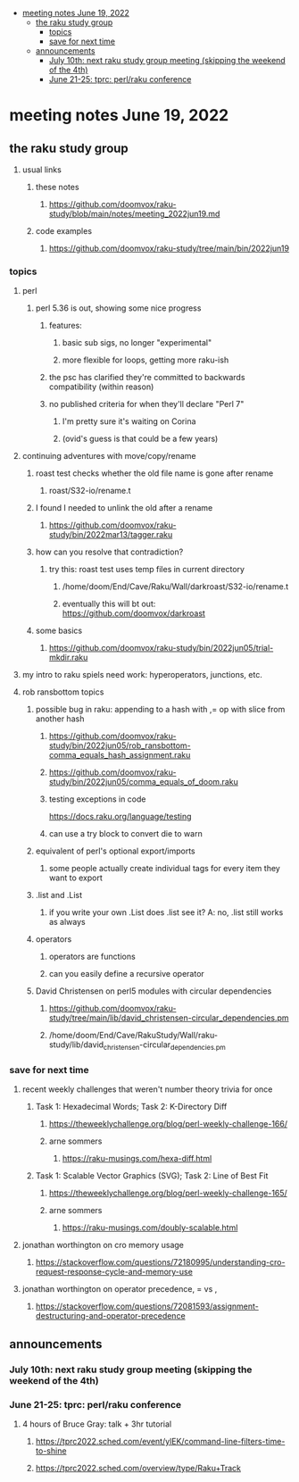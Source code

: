 - [meeting notes June 19, 2022](#orgaa3edee)
  - [the raku study group](#orgb9af79d)
    - [topics](#org8ef6351)
    - [save for next time](#org847de80)
  - [announcements](#org1a5034c)
    - [July 10th: next raku study group meeting (skipping the weekend of the 4th)](#org1c10bf7)
    - [June 21-25: tprc: perl/raku conference](#orgd581a98)


<a id="orgaa3edee"></a>

# meeting notes June 19, 2022


<a id="orgb9af79d"></a>

## the raku study group

1.  usual links

    1.  these notes
    
        1.  <https://github.com/doomvox/raku-study/blob/main/notes/meeting_2022jun19.md>
    
    2.  code examples
    
        1.  <https://github.com/doomvox/raku-study/tree/main/bin/2022jun19>


<a id="org8ef6351"></a>

### topics

1.  perl

    1.  perl 5.36 is out, showing some nice progress
    
        1.  features:
        
            1.  basic sub sigs, no longer "experimental"
            
            2.  more flexible for loops, getting more raku-ish
        
        2.  the psc has clarified they're committed to backwards compatibility (within reason)
        
        3.  no published criteria for when they'll declare "Perl 7"
        
            1.  I'm pretty sure it's waiting on Corina
            
            2.  (ovid's guess is that could be a few years)

2.  continuing adventures with move/copy/rename

    1.  roast test checks whether the old file name is gone after rename
    
        1.  roast/S32-io/rename.t
    
    2.  I found I needed to unlink the old after a rename
    
        1.  <https://github.com/doomvox/raku-study/bin/2022mar13/tagger.raku>
    
    3.  how can you resolve that contradiction?
    
        1.  try this: roast test uses temp files in current directory
        
            1.  /home/doom/End/Cave/Raku/Wall/darkroast/S32-io/rename.t
            
            2.  eventually this will bt out: <https://github.com/doomvox/darkroast>
    
    4.  some basics
    
        1.  <https://github.com/doomvox/raku-study/bin/2022jun05/trial-mkdir.raku>

3.  my intro to raku spiels need work: hyperoperators, junctions, etc.

4.  rob ransbottom topics

    1.  possible bug in raku: appending to a hash with ,= op with slice from another hash
    
        1.  <https://github.com/doomvox/raku-study/bin/2022jun05/rob_ransbottom-comma_equals_hash_assignment.raku>
        
        2.  <https://github.com/doomvox/raku-study/bin/2022jun05/comma_equals_of_doom.raku>
        
        3.  testing exceptions in code
        
            <https://docs.raku.org/language/testing>
        
        4.  can use a try block to convert die to warn
    
    2.  equivalent of perl's optional export/imports
    
        1.  some people actually create individual tags for every item they want to export
    
    3.  .list and .List
    
        1.  if you write your own .List does .list see it? A: no, .list still works as always
    
    4.  operators
    
        1.  operators are functions
        
        2.  can you easily define a recursive operator
    
    5.  David Christensen on perl5 modules with circular dependencies
    
        1.  <https://github.com/doomvox/raku-study/tree/main/lib/david_christensen-circular_dependencies.pm>
        
        2.  /home/doom/End/Cave/RakuStudy/Wall/raku-study/lib/david<sub>christensen</sub>-circular<sub>dependencies.pm</sub>


<a id="org847de80"></a>

### save for next time

1.  recent weekly challenges that weren't number theory trivia for once

    1.  Task 1: Hexadecimal Words; Task 2: K-Directory Diff
    
        1.  <https://theweeklychallenge.org/blog/perl-weekly-challenge-166/>
        
        2.  arne sommers
        
            1.  <https://raku-musings.com/hexa-diff.html>
    
    2.  Task 1: Scalable Vector Graphics (SVG); Task 2: Line of Best Fit
    
        1.  <https://theweeklychallenge.org/blog/perl-weekly-challenge-165/>
        
        2.  arne sommers
        
            1.  <https://raku-musings.com/doubly-scalable.html>

2.  jonathan worthington on cro memory usage

    1.  <https://stackoverflow.com/questions/72180995/understanding-cro-request-response-cycle-and-memory-use>

3.  jonathan worthington on operator precedence, = vs ,

    1.  <https://stackoverflow.com/questions/72081593/assignment-destructuring-and-operator-precedence>


<a id="org1a5034c"></a>

## announcements


<a id="org1c10bf7"></a>

### July 10th: next raku study group meeting (skipping the weekend of the 4th)


<a id="orgd581a98"></a>

### June 21-25: tprc: perl/raku conference

1.  4 hours of Bruce Gray: talk + 3hr tutorial

    1.  <https://tprc2022.sched.com/event/ylEK/command-line-filters-time-to-shine>
    
    2.  <https://tprc2022.sched.com/overview/type/Raku+Track>
